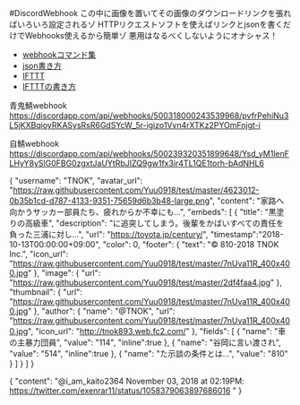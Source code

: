 #DiscordWebhook
この中に画像を置いてその画像のダウンロードリンクを張ればいろいろ設定されるゾ
HTTPリクエストソフトを使えばリンクとjsonを書くだけでWebhooks使えるから簡単ゾ
悪用はなるべくしないようにオナシャス！
 - [webhookコマンド集][1] 
 - [json書き方][3]
 - [IFTTT][2] 
 - [IFTTTの書き方][4]

青鬼鯖webhook
https://discordapp.com/api/webhooks/500318000243539968/pvfrPehiNu3L5jKXBqioyRKASysRsR6GdSYcW_5r-igizo1Vvn4rXTKz2PYOmFnjgt-i

自鯖webhook
https://discordapp.com/api/webhooks/500239320351899648/Ysd_yM1lenFLHyY8ySlG0FBG0zgxtJaUYtRbJIZQ9gw1fx3ir4TL1QE1torh-bAdNHL6

{
  "username": "TNOK",
  "avatar_url": "https://raw.githubusercontent.com/Yuu0918/test/master/4623012-0b35b1cd-d787-4133-9351-75659d6b3b48-large.png",
  "content": "家路へ向かうサッカー部員たち、疲れからか不幸にも...",
  "embeds": [
    {
      "title": "黒塗りの高級車",
      "description": "に追突してしまう。後輩をかばいすべての責任を負った三浦に対し...",
      "url": "https://toyota.jp/century/",
      "timestamp":"2018-10-13T00:00:00+09:00",
      "color": 0,
      "footer": {
        "text": "© 810-2018 TNOK Inc.",
        "icon_url": "https://raw.githubusercontent.com/Yuu0918/test/master/7nUva11R_400x400.jpg"
      },
      "image": {
        "url": "https://raw.githubusercontent.com/Yuu0918/test/master/2df4faa4.jpg"
      },
      "thumbnail": {
        "url": "https://raw.githubusercontent.com/Yuu0918/test/master/7nUva11R_400x400.jpg"
      },
      "author": {
        "name": "@TNOK",
        "url": "https://raw.githubusercontent.com/Yuu0918/test/master/7nUva11R_400x400.jpg",
        "icon_url": "http://tnok893.web.fc2.com/"
      },
      "fields": [
        {
          "name": "車の主暴力団員",
          "value": "114",
          "inline":true
        },
        {
          "name": "谷岡に言い渡され",
          "value": "514",
          "inline":true
        },
        {
          "name": "た示談の条件とは...",
          "value": "810"
        }
      ]
    }
  ]
}

{
  "content": "@i_am_kaito2364 November 03, 2018 at 02:19PM: https://twitter.com/exenrar11/status/1058379063897686016 "
}


[1]:https://discordapp.com/developers/docs/resources/webhook
[2]:https://ifttt.com/my_applets
[3]:https://qiita.com/Eai/items/1165d08dce9f183eac74
[4]:https://kagasu.hatenablog.com/entry/2017/07/18/110848
